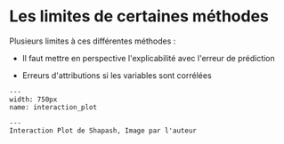 # Les limites de certaines méthodes

Plusieurs limites à ces différentes méthodes : 
- Il faut mettre en perspective l'explicabilité avec l'erreur de prédiction

- Erreurs d'attributions si les variables sont corrélées

```{figure} ../../../../assets/interaction_plot.png
---
width: 750px
name: interaction_plot

---
Interaction Plot de Shapash, Image par l'auteur
```
